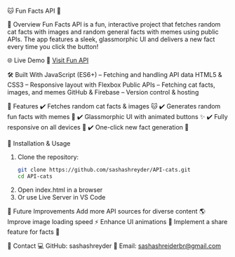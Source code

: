 🐱 Fun Facts API 🎲

🌟 Overview
Fun Facts API is a fun, interactive project that fetches random cat facts with images and random general facts with memes using public APIs. The app features a sleek, glassmorphic UI and delivers a new fact every time you click the button!

🌐 Live Demo
🔗 [Visit Fun API](https://api-project-d6f41.web.app/)

🛠️ Built With
JavaScript (ES6+) – Fetching and handling API data
HTML5 & CSS3 – Responsive layout with Flexbox
Public APIs – Fetching cat facts, images, and memes
GitHub & Firebase – Version control & hosting

📌 Features
✔️ Fetches random cat facts & images 🐱
✔️ Generates random fun facts with memes 🎲
✔️ Glassmorphic UI with animated buttons ✨
✔️ Fully responsive on all devices 📱
✔️ One-click new fact generation 🔄

🚀 Installation & Usage

1. Clone the repository:
   ```bash
   git clone https://github.com/sashashreyder/API-cats.git
   cd API-cats
2. Open index.html in a browser
3. Or use Live Server in VS Code

🎯 Future Improvements
Add more API sources for diverse content 🌎
Improve image loading speed ⚡
Enhance UI animations 🎨
Implement a share feature for facts 🔗

📩 Contact
💻 GitHub: sashashreyder
📧 Email: sashashreiderbr@gmail.com

